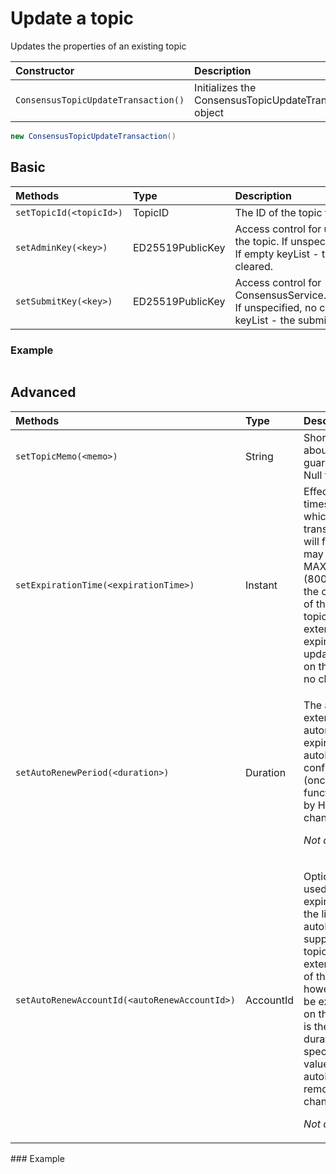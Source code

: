 # Update a topic

Updates the properties of an existing topic

| Constructor | Description |
| :--- | :--- |
| `ConsensusTopicUpdateTransaction()` | Initializes the ConsensusTopicUpdateTransaction object |

```java
new ConsensusTopicUpdateTransaction()
```

## Basic

| Methods | Type | Description |
| :--- | :--- | :--- |
| `setTopicId(<topicId>)` | TopicID | The ID of the topic to update |
| `setAdminKey(<key>)` | ED25519PublicKey | Access control for update/delete of the topic. If unspecified, no change. If empty keyList - the adminKey is cleared. |
| `setSubmitKey(<key>)` | ED25519PublicKey | Access control for ConsensusService.submitMessage.  If unspecified, no change. If empty keyList - the submitKey is cleared. |

### Example

```java

```

## Advanced

<table>
  <thead>
    <tr>
      <th style="text-align:left">Methods</th>
      <th style="text-align:left">Type</th>
      <th style="text-align:left">Description</th>
    </tr>
  </thead>
  <tbody>
    <tr>
      <td style="text-align:left"><code>setTopicMemo(&lt;memo&gt;)</code>
      </td>
      <td style="text-align:left">String</td>
      <td style="text-align:left">Short publicly visible memo about the topic. No guarantee of uniqueness.
        Null for &quot;do not update&quot;.</td>
    </tr>
    <tr>
      <td style="text-align:left"><code>setExpirationTime(&lt;expirationTime&gt;)</code>
      </td>
      <td style="text-align:left">Instant</td>
      <td style="text-align:left">Effective consensus timestamp at (and after) which all consensus transactions
        and queries will fail. The expirationTime may be no longer than MAX_AUTORENEW_PERIOD
        (8000001 seconds) from the consensus timestamp of this transaction. On
        topics with no adminKey, extending the expirationTime is the only updateTopic
        option allowed on the topic. If unspecified, no change.</td>
    </tr>
    <tr>
      <td style="text-align:left"><code>setAutoRenewPeriod(&lt;duration&gt;)</code>
      </td>
      <td style="text-align:left">Duration</td>
      <td style="text-align:left">
        <p>The amount of time to extend the topic&apos;s lifetime automatically at
          expirationTime if the autoRenewAccount is configured and has funds (once
          autoRenew functionality is supported by HAPI). If unspecified, no change.</p>
        <p><em>Not currently supported</em>
        </p>
      </td>
    </tr>
    <tr>
      <td style="text-align:left"><code>setAutoRenewAccountId(&lt;autoRenewAccountId&gt;)</code>
      </td>
      <td style="text-align:left">AccountId</td>
      <td style="text-align:left">
        <p>Optional account to be used at the topic&apos;s expirationTime to extend
          the life of the topic. Once autoRenew functionality is supported by HAPI,
          the topic lifetime will be extended up to a maximum of the autoRenewPeriod
          or however long the topic can be extended using all funds on the account
          (whichever is the smaller duration/amount). If specified as the default
          value (0.0.0), the autoRenewAccount will be removed. If unspecified, no
          change.</p>
        <p><em>Not currently supported</em>
        </p>
      </td>
    </tr>
  </tbody>
</table>### Example

```java

```


